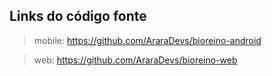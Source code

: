 ## Links do código fonte
> mobile: https://github.com/AraraDevs/bioreino-android

> web: https://github.com/AraraDevs/bioreino-web
